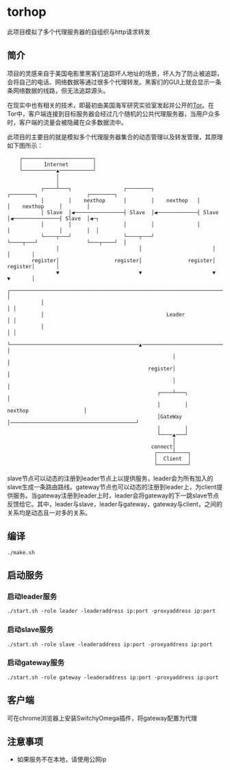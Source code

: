 # torhop
此项目模拟了多个代理服务器的自组织与http请求转发

## 简介
项目的灵感来自于美国电影里黑客们追踪坏人地址的场景，坏人为了防止被追踪，会将自己的电话、网络数据等通过很多个代理转发。黑客们的GUI上就会显示一条条网络数据的线路，但无法追踪源头。


在现实中也有相关的技术，即最初由美国海军研究实验室发起并公开的[Tor](https://www.torproject.org/)。在Tor中，客户端连接到目标服务器会经过几个随机的公共代理服务器，当用户众多时，客户端的流量会被隐藏在众多数据流中。


此项目的主要目的就是模拟多个代理服务器集合的动态管理以及转发管理，其原理如下图所示：

```
    ┌───────────────────────┐                                                                        
    │       Internet        │                                                                        
    └───────────▲───────────┘                                                                        
                │                                                                                    
                │                                                                                    
           ┌────┴───┐                 ┌────────┐              ┌────────┐                ┌────────┐   
           │        │    nexthop      │        │    nexthop   │        │    nexthop     │        │   
           │ Slave  │◀────────────────┤ Slave  │◀─────────────┤ Slave  │◀───────────────┤ Slave  │◀─┐
           │        │                 │        │              │        │                │        │  │
           └────┬───┘                 └────┬───┘              └────┬───┘                └───┬────┘  │
                │                          │                       │                        │       │
        register│                  register│               register│                register│       │
                ▼                          ▼                       ▼                        ▼       │
           ┌──────────────────────────────────────────────────────────────────────────────────────┐ │
           │                                                                                      │ │
           │                                        Leader                                        │ │
           │                                                                                      │ │
           └──────────────────────────────────────────▲───────────────────────────────────────────┘ │
                                                      │                                             │
                                              register│                                             │
                                                      │                                             │
                                                 ┌────┴───┐                                         │
                                                 │        │                nexthop                  │
                                                 │GateWay │─────────────────────────────────────────┘
                                                 │        │                                          
                                                 └────▲───┘                                          
                                                      │                                              
                                               connect│                                              
                                                ┌─────┴────┐                                         
                                                │  Client  │                                         
                                                └──────────┘                                         
```


slave节点可以动态的注册到leader节点上以提供服务，leader会为所有加入的slave生成一条路由路线。gateway节点也可以动态的注册到leader上，为client提供服务。当gateway注册到leader上时，leader会将gateway的下一跳slave节点反馈给它。其中，leader与slave，leader与gateway，gateway与client，之间的关系均是动态且一对多的关系。

## 编译
```
./make.sh
```
## 启动服务
### 启动leader服务
```
./start.sh -role leader -leaderaddress ip:port -proxyaddress ip:port
```
### 启动slave服务
```
./start.sh -role slave -leaderaddress ip:port -proxyaddress ip:port
```
### 启动gateway服务
```
./start.sh -role gateway -leaderaddress ip:port -proxyaddress ip:port
```

## 客户端
可在chrome浏览器上安装SwitchyOmega插件，将gateway配置为代理

## 注意事项
* 如果服务不在本地，请使用公网ip